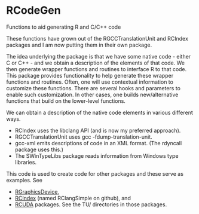 RCodeGen
========

Functions to aid generating R and C/C++ code

These functions have grown out of the RGCCTranslationUnit
and RCIndex packages and I am now putting them in their own package.

The idea underlying the package is that we have some native code -
either C or C++ - and we obtain a description of the elements of that
code. We then generate wrapper functions and routines to interface R
to that code.  This package provides functionality to help generate
these wrapper functions and routines.  Often, one will use contextual
information to customize these functions. There are several hooks and
parameters to enable such customization. In other cases, one builds
new/alternative functions that build on the lower-level functions.

We can obtain a description of the native code elements in various different ways.
* RCIndex uses the libclang API (and is now my preferred approach).
* RGCCTranslationUnit uses gcc -fdump-translation-unit.
* gcc-xml emits descriptions of code in an XML format. (The rdyncall package
uses this.)
* The SWinTypeLibs package reads information from Windows type libraries.


This code is used to create code for other packages and these serve as
examples. See 
* [RGraphicsDevice](http://github.com/omegahat/RGraphicsDevice), 
* [RCIndex](http://github.com/omegahat/RClangSimple.git) (named RClangSimple on github), and
* [RCUDA](http://github.com/duncantl/RCUDA.git)
packages. See the TU/ directories in those packages.

